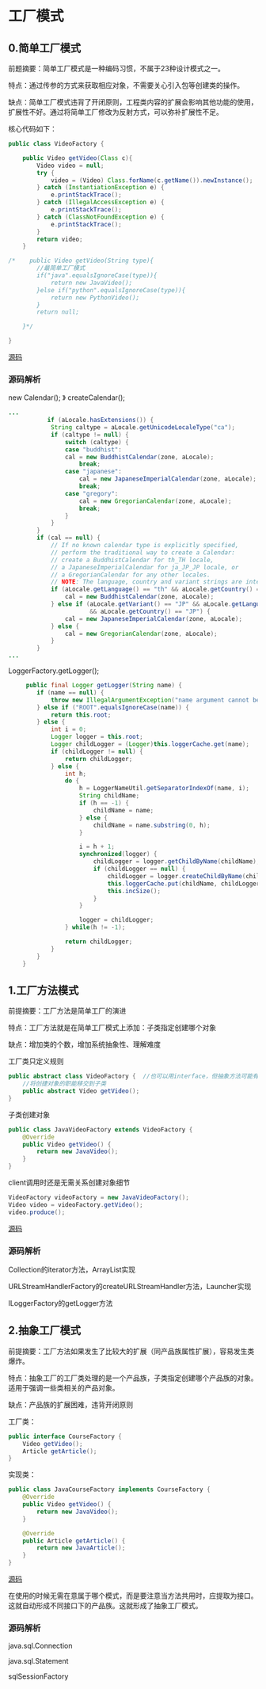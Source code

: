 # 工厂模式   

## 0.简单工厂模式

前题摘要：简单工厂模式是一种编码习惯，不属于23种设计模式之一。

特点：通过传参的方式来获取相应对象，不需要关心引入包等创建类的操作。

缺点：简单工厂模式违背了开闭原则，工程类内容的扩展会影响其他功能的使用，扩展性不好。通过将简单工厂修改为反射方式，可以弥补扩展性不足。

核心代码如下：

```java
public class VideoFactory {

    public Video getVideo(Class c){
        Video video = null;
        try {
            video = (Video) Class.forName(c.getName()).newInstance();
        } catch (InstantiationException e) {
            e.printStackTrace();
        } catch (IllegalAccessException e) {
            e.printStackTrace();
        } catch (ClassNotFoundException e) {
            e.printStackTrace();
        }
        return video;
    }

/*    public Video getVideo(String type){
        //最简单工厂模式
        if("java".equalsIgnoreCase(type)){
            return new JavaVideo();
        }else if("python".equalsIgnoreCase(type)){
            return new PythonVideo();
        }
        return null;

    }*/

}
```

[源码](..\SourceCode\defign_pattern\src\main\java\com\geely\design\pattern\creational\simplefactory)

### 源码解析

new Calendar();  》 createCalendar();

```java
...
           if (aLocale.hasExtensions()) {
            String caltype = aLocale.getUnicodeLocaleType("ca");
            if (caltype != null) {
                switch (caltype) {
                case "buddhist":
                cal = new BuddhistCalendar(zone, aLocale);
                    break;
                case "japanese":
                    cal = new JapaneseImperialCalendar(zone, aLocale);
                    break;
                case "gregory":
                    cal = new GregorianCalendar(zone, aLocale);
                    break;
                }
            }
        }
        if (cal == null) {
            // If no known calendar type is explicitly specified,
            // perform the traditional way to create a Calendar:
            // create a BuddhistCalendar for th_TH locale,
            // a JapaneseImperialCalendar for ja_JP_JP locale, or
            // a GregorianCalendar for any other locales.
            // NOTE: The language, country and variant strings are interned.
            if (aLocale.getLanguage() == "th" && aLocale.getCountry() == "TH") {
                cal = new BuddhistCalendar(zone, aLocale);
            } else if (aLocale.getVariant() == "JP" && aLocale.getLanguage() == "ja"
                       && aLocale.getCountry() == "JP") {
                cal = new JapaneseImperialCalendar(zone, aLocale);
            } else {
                cal = new GregorianCalendar(zone, aLocale);
            }
        }
...
```

LoggerFactory.getLogger();

```java
     public final Logger getLogger(String name) {
        if (name == null) {
            throw new IllegalArgumentException("name argument cannot be null");
        } else if ("ROOT".equalsIgnoreCase(name)) {
            return this.root;
        } else {
            int i = 0;
            Logger logger = this.root;
            Logger childLogger = (Logger)this.loggerCache.get(name);
            if (childLogger != null) {
                return childLogger;
            } else {
                int h;
                do {
                    h = LoggerNameUtil.getSeparatorIndexOf(name, i);
                    String childName;
                    if (h == -1) {
                        childName = name;
                    } else {
                        childName = name.substring(0, h);
                    }

                    i = h + 1;
                    synchronized(logger) {
                        childLogger = logger.getChildByName(childName);
                        if (childLogger == null) {
                            childLogger = logger.createChildByName(childName);
                            this.loggerCache.put(childName, childLogger);
                            this.incSize();
                        }
                    }

                    logger = childLogger;
                } while(h != -1);

                return childLogger;
            }
        }
    }
```

## 1.工厂方法模式

前提摘要：工厂方法是简单工厂的演进

特点：工厂方法就是在简单工厂模式上添加：子类指定创建哪个对象

缺点：增加类的个数，增加系统抽象性、理解难度

工厂类只定义规则

```java
public abstract class VideoFactory {  //也可以用interface，但抽象方法可能有已知方法
    //将创捷对象的职能移交到子类
    public abstract Video getVideo(); 
}
```

子类创建对象

```java
public class JavaVideoFactory extends VideoFactory {
    @Override
    public Video getVideo() {
        return new JavaVideo();
    }
}
```

client调用时还是无需关系创建对象细节

```java
VideoFactory videoFactory = new JavaVideoFactory();
Video video = videoFactory.getVideo();
video.produce();
```

[源码](..\SourceCode\defign_pattern\src\main\java\com\geely\design\pattern\creational\factorymethod)  

### 源码解析  

Collection的iterator方法，ArrayList实现

URLStreamHandlerFactory的createURLStreamHandler方法，Launcher实现

ILoggerFactory的getLogger方法

## 2.抽象工厂模式

前提摘要：工厂方法如果发生了比较大的扩展（同产品族属性扩展），容易发生类爆炸。

特点：抽象工厂的工厂类处理的是一个产品族，子类指定创建哪个产品族的对象。适用于强调一些类相关的产品对象。

缺点：产品族的扩展困难，违背开闭原则

工厂类：

```java
public interface CourseFactory {
    Video getVideo();
    Article getArticle();
}
```

实现类：

```java
public class JavaCourseFactory implements CourseFactory {
    @Override
    public Video getVideo() {
        return new JavaVideo();
    }

    @Override
    public Article getArticle() {
        return new JavaArticle();
    }
}
```

[源码](..\SourceCode\defign_pattern\src\main\java\com\geely\design\pattern\creational\abstractfactory)   

在使用的时候无需在意属于哪个模式，而是要注意当方法共用时，应提取为接口。这就自动形成不同接口下的产品族。这就形成了抽象工厂模式。

### 源码解析

java.sql.Connection  

java.sql.Statement  

sqlSessionFactory  

